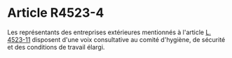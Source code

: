 # Article R4523-4

  
Les représentants des entreprises extérieures mentionnés à l'article [L. 4523-11][1] disposent d'une voix consultative au comité d'hygiène, de sécurité et des conditions de travail élargi.

 [1]: /affichCodeArticle.do?cidTexte=LEGITEXT000006072050&idArticle=LEGIARTI000006903246&dateTexte=&categorieLien=cid